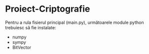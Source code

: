 # Proiect-Criptografie 

Pentru a rula fisierul principal (main.py), următoarele module python trebuiesc să fie instalate:
- numpy
- sympy
- BitVector

